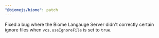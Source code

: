 ```yaml
---
"@biomejs/biome": patch
---
```


Fixed a bug where the Biome Langauge Server didn't correctly certain ignore files when `vcs.useIgnoreFile` is set to `true`.
